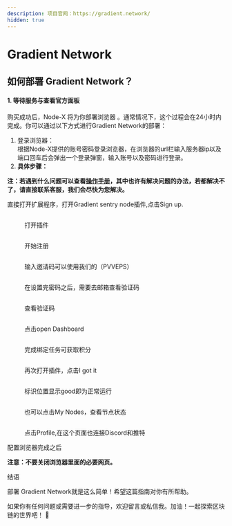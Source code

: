 ```yaml
---
description: 项目官网：https://gradient.network/
hidden: true
---
```


# Gradient Network

## 如何部署  Gradient Network？

#### 1. 等待服务与查看官方面板

购买成功后，Node-X 将为你部署浏览器 。通常情况下，这个过程会在24小时内完成。你可以通过以下方式进行Gradient Network的部署：

1. 登录浏览器： \
   根据Node-X提供的账号密码登录浏览器，在浏览器的url栏输入服务器ip以及端口回车后会弹出一个登录弹窗，输入账号以及密码进行登录。
2. **具体步骤：**

**注：若遇到什么问题可以查看**[**操作手册**](https://docs.node-x.xyz/chan-pin-shou-ce/yi-jian-bu-shu/depin-gua-ji-zhuan-yong-liu-lan-qi/depin-liu-lan-qi-cao-zuo-shou-ce)**，其中也许有解决问题的办法，若都解决不了，请直接联系客服，我们会尽快为您解决。**

直接打开扩展程序，打开Gradient sentry node插件,点击Sign up.

<figure><img src="../../../../.gitbook/assets/微信图片_20241106192949.png" alt=""><figcaption><p>打开插件</p></figcaption></figure>

<figure><img src="../../../../.gitbook/assets/微信图片_20241106193019.png" alt=""><figcaption><p>开始注册</p></figcaption></figure>

<figure><img src="../../../../.gitbook/assets/微信图片_20241106193026.png" alt=""><figcaption><p>输入邀请码可以使用我们的（PVVEPS）</p></figcaption></figure>

<figure><img src="../../../../.gitbook/assets/微信图片_20241106193036.png" alt=""><figcaption><p>在设置完密码之后，需要去邮箱查看验证码</p></figcaption></figure>

<figure><img src="../../../../.gitbook/assets/微信图片_20241106193042.png" alt=""><figcaption><p>查看验证码</p></figcaption></figure>

<figure><img src="../../../../.gitbook/assets/微信图片_20241106193046.png" alt=""><figcaption><p>点击open Dashboard</p></figcaption></figure>

<figure><img src="../../../../.gitbook/assets/微信图片_20241106193051.png" alt=""><figcaption><p>完成绑定任务可获取积分</p></figcaption></figure>

<figure><img src="../../../../.gitbook/assets/微信图片_20241106193055.png" alt=""><figcaption><p>再次打开插件，点击I got it</p></figcaption></figure>

<figure><img src="../../../../.gitbook/assets/微信图片_20241106193100.png" alt=""><figcaption><p>标识位置显示good即为正常运行</p></figcaption></figure>

<figure><img src="../../../../.gitbook/assets/微信图片_20241106193104.png" alt=""><figcaption><p>也可以点击My Nodes，查看节点状态</p></figcaption></figure>

<figure><img src="../../../../.gitbook/assets/微信图片_20241107114518.png" alt=""><figcaption><p>点击Profile,在这个页面也连接Discord和推特</p></figcaption></figure>

配置浏览器完成之后

**注意：不要关闭浏览器里面的必要网页。**

结语

部署 Gradient Network就是这么简单！希望这篇指南对你有所帮助。

如果你有任何问题或需要进一步的指导，欢迎留言或私信我。加油！一起探索区块链的世界吧！ 🚀
